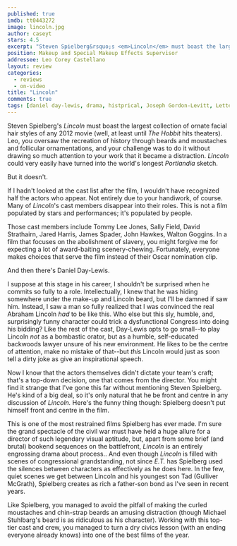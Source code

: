 ```yaml
---
published: true
imdb: tt0443272
image: lincoln.jpg
author: caseyt 
stars: 4.5
excerpt: "Steven Spielberg&rsquo;s <em>Lincoln</em> must boast the largest collection of ornate facial hair styles of any 2012 movie (well, at least until <em>The Hobbit</em> hits theaters). Leo, you oversaw the recreation of history through beards and moustaches and follicular ornamentations, and your challenge was to do it without drawing so much attention to your work that it became a distraction. <em>Lincoln</em> could very easily have turned into the world&rsquo;s longest <em>Portlandia</em> sketch."
position: Makeup and Special Makeup Effects Supervisor
addressee: Leo Corey Castellano
layout: review
categories: 
  - reviews
  - on-video
title: "Lincoln"
comments: true
tags: [daniel day-lewis, drama, histprical, Joseph Gordon-Levitt, Letters, lincoln, steven spielberg, Tommy Lee Jones]
---
```

Steven Spielberg's _Lincoln_ must boast the largest collection of ornate facial hair styles of any 2012 movie (well, at least until _The Hobbit_ hits theaters). Leo, you oversaw the recreation of history through beards and moustaches and follicular ornamentations, and your challenge was to do it without drawing so much attention to your work that it became a distraction. _Lincoln_ could very easily have turned into the world's longest _Portlandia_ sketch.

But it doesn't.

If I hadn't looked at the cast list after the film, I wouldn't have recognized half the actors who appear. Not entirely due to your handiwork, of course. Many of _Lincoln_'s cast members disappear into their roles. This is not a film populated by stars and performances; it's populated by people.

Those cast members include Tommy Lee Jones, Sally Field, David Strathairn, Jared Harris, James Spader, John Hawkes, Walton Goggins. In a film that focuses on the abolishment of slavery, you might forgive me for expecting a lot of award-baiting scenery-chewing. Fortunately, everyone makes choices that serve the film instead of their Oscar nomination clip.

And then there's Daniel Day-Lewis.

I suppose at this stage in his career, I shouldn't be surprised when he commits so fully to a role. Intellectually, I knew that he was hiding somewhere under the make-up and Lincoln beard, but I'll be damned if saw him. Instead, I saw a man so fully realized that I was convinced the real Abraham Lincoln _had_ to be like this.  Who else but this sly, humble, and, surprisingly funny character could trick a dysfunctional Congress into doing his bidding? Like the rest of the cast, Day-Lewis opts to go small--to play Lincoln _not_ as a bombastic orator, but as a humble, self-educated backwoods lawyer unsure of his new environment. He likes to be the centre of attention, make no mistake of that--but _this_ Lincoln would just as soon tell a dirty joke as give an inspirational speech.

Now I know that the actors themselves didn't dictate your team's craft; that's a top-down decision, one that comes from the director. You might find it strange that I've gone this far without mentioning Steven Spielberg. He's kind of a big deal, so it's only natural that he be front and centre in any discussion of _Lincoln._ Here's the funny thing though: Spielberg doesn't put himself  front and centre in the film.

This is one of the most restrained films Spielberg has ever made. I'm sure the grand spectacle of the civil war must have held a huge allure for a director of such legendary visual aptitude, but, apart from some brief (and brutal) bookend sequences on the battlefront, _Lincoln_ is an entirely engrossing  drama about process.. And even though _Lincoln_ is filled with scenes of congressional grandstanding, not since _E.T._ has Spielberg used the silences between characters as effectively as he does here. In the few, quiet scenes we get between Lincoln and his youngest son Tad (Gulliver McGrath), Spielberg creates as rich a father-son bond as I've seen in recent years.

Like Spielberg, you managed to avoid the pitfall of making the curled moustaches and chin-strap beards an amusing distraction (though Michael Stuhlbarg's beard is as ridiculous as his character). Working with this top-tier cast and crew, you managed to turn a dry civics lesson (with an ending everyone already knows) into one of the best films of the year.